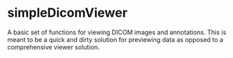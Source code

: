 # simpleDicomViewer
 A basic set of functions for viewing DICOM images and annotations.  This is meant to be a quick and dirty solution for previewing data as opposed to a comprehensive viewer solution.
